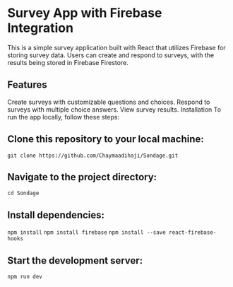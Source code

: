 # Survey App with Firebase Integration
This is a simple survey application built with React that utilizes Firebase for storing survey data. Users can create and respond to surveys, with the results being stored in Firebase Firestore.

## Features
Create surveys with customizable questions and choices.
Respond to surveys with multiple choice answers.
View survey results.
Installation
To run the app locally, follow these steps:

## Clone this repository to your local machine:
`git clone https://github.com/Chaymaadihaji/Sondage.git`
## Navigate to the project directory:
`cd Sondage`
## Install dependencies:
`npm install`
`npm install firebase`
`npm install --save react-firebase-hooks`
## Start the development server:
`npm run dev`
